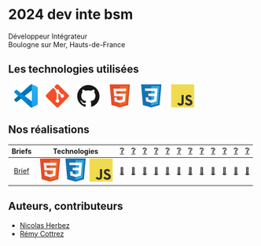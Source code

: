 # 2024 dev inte bsm

Développeur Intégrateur  
Boulogne sur Mer, Hauts-de-France

<!-- ## Qui sommes nous

<figure>
    <div align="center">
        <a href="https://2024-dev-inte-bsm.github.io/trombi">
            <img src="./img/trombi.png" alt="trombi.png" style="width: 300px !important;">
        </a>
    </div>
    <div align="center">
        <figcaption>
            <a href="https://2024-dev-inte-bsm.github.io/trombi" align="center">Trombinoscope</a>
        </figcaption>
    </div>
</figure> -->

## Les technologies utilisées

&nbsp;&nbsp;
![img_vscode](./img/vscode.svg)
&nbsp;&nbsp;
![img_git](./img/git.svg)
&nbsp;&nbsp;
![img_github](./img/github.svg)
&nbsp;&nbsp;
![img_html](./img/html.svg)
&nbsp;&nbsp;
![img_css](./img/css.svg)
&nbsp;&nbsp;
![img_javascript](./img/javascript.svg)

## Nos réalisations

| Briefs | Technologies | <a href="https://github.com/2024-dev-inte-bsm/nickname">❔</a> | <a href="https://github.com/2024-dev-inte-bsm/nickname">❔</a> | <a href="https://github.com/2024-dev-inte-bsm/nickname">❔</a> | <a href="https://github.com/2024-dev-inte-bsm/nickname">❔</a> | <a href="https://github.com/2024-dev-inte-bsm/nickname">❔</a> | <a href="https://github.com/2024-dev-inte-bsm/nickname">❔</a> | <a href="https://github.com/2024-dev-inte-bsm/nickname">❔</a> | <a href="https://github.com/2024-dev-inte-bsm/nickname">❔</a> | <a href="https://github.com/2024-dev-inte-bsm/nickname">❔</a> | <a href="https://github.com/2024-dev-inte-bsm/nickname">❔</a> | <a href="https://github.com/2024-dev-inte-bsm/nickname">❔</a> | <a href="https://github.com/2024-dev-inte-bsm/nickname">❔</a> |
| :----: | :----: | :----: | :----: | :----: | :----: | :----: | :----: | :----: | :----: | :----: | :----: | :----: | :----: |
| [Brief](https://github.com/2024-dev-inte-bsm/brief) | ![img_html](./img/html.svg)&nbsp;![img_css](./img/css.svg)&nbsp;![img_javascript](./img/javascript.svg) | <a href="https://github.com/2024-dev-inte-bsm/brief-abc">🔗</a> | <a href="https://github.com/2024-dev-inte-bsm/brief-abc">🔗</a> | <a href="https://github.com/2024-dev-inte-bsm/brief-abc">🔗</a> | <a href="https://github.com/2024-dev-inte-bsm/brief-abc">🔗</a> | <a href="https://github.com/2024-dev-inte-bsm/brief-abc">🔗</a> | <a href="https://github.com/2024-dev-inte-bsm/brief-abc">🔗</a> | <a href="https://github.com/2024-dev-inte-bsm/brief-abc">🔗</a> | <a href="https://github.com/2024-dev-inte-bsm/brief-abc">🔗</a> | <a href="https://github.com/2024-dev-inte-bsm/brief-abc">🔗</a> | <a href="https://github.com/2024-dev-inte-bsm/brief-abc">🔗</a> | <a href="https://github.com/2024-dev-inte-bsm/brief-abc">🔗</a> | <a href="https://github.com/2024-dev-inte-bsm/brief-abc">🔗</a> |

## Auteurs, contributeurs

* [Nicolas Herbez](https://github.com/nicolas-herbez)
* [Rémy Cottrez](https://github.com/RemyCTRZ)
